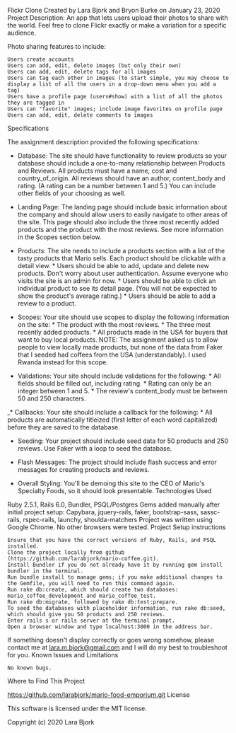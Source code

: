 Flickr Clone
Created by Lara Bjork and Bryon Burke on January 23, 2020
Project Description: An app that lets users upload their photos to share with the world. Feel free to clone Flickr exactly or make a variation for a specific audience.

Photo sharing features to include:

    Users create accounts
    Users can add, edit, delete images (but only their own)
    Users can add, edit, delete tags for all images
    Users can tag each other in images (to start simple, you may choose to display a list of all the users in a drop-down menu when you add a tag)
    Users have a profile page (users#show) with a list of all the photos they are tagged in
    Users can "favorite" images; include image favorites on profile page
    Users can add, edit, delete comments to images

Specifications

The assignment description provided the following specifications:

* Database: The site should have functionality to review products so your database should include a one-to-many relationship between Products and Reviews. All products must have a name, cost and country_of_origin. All reviews should have an author, content_body and rating. (A rating can be a number between 1 and 5.) You can include other fields of your choosing as well.

* Landing Page: The landing page should include basic information about the company and should allow users to easily navigate to other areas of the site. This page should also include the three most recently added products and the product with the most reviews. See more information in the Scopes section below.

* Products: The site needs to include a products section with a list of the tasty products that Mario sells. Each product should be clickable with a detail view. * Users should be able to add, update and delete new products. Don't worry about user authentication. Assume everyone who visits the site is an admin for now. * Users should be able to click an individual product to see its detail page. (You will not be expected to show the product's average rating.) * Users should be able to add a review to a product.

* Scopes: Your site should use scopes to display the following information on the site: * The product with the most reviews. * The three most recently added products. * All products made in the USA for buyers that want to buy local products. NOTE: The assignment asked us to allow people to view locally made products, but none of the data from Faker that I seeded had coffees from the USA (understandably). I used Rwanda instead for this scope.

* Validations: Your site should include validations for the following: * All fields should be filled out, including rating. * Rating can only be an integer between 1 and 5. * The review's content_body must be between 50 and 250 characters.

_* Callbacks: Your site should include a callback for the following: * All products are automatically titleized (first letter of each word capitalized) before they are saved to the database.

* Seeding: Your project should include seed data for 50 products and 250 reviews. Use Faker with a loop to seed the database.

* Flash Messages: The project should include flash success and error messages for creating products and reviews.

* Overall Styling: You'll be demoing this site to the CEO of Mario's Specialty Foods, so it should look presentable.
Technologies Used

Ruby 2.5.1, Rails 6.0, Bundler, PSQL/Postgres Gems added manually after initial project setup: Capybara, jquery-rails, faker, bootstrap-sass, sassc-rails, rspec-rails, launchy, shoulda-matchers Project was written using Google Chrome. No other browsers were tested.
Project Setup instructions

    Ensure that you have the correct versions of Ruby, Rails, and PSQL installed.
    Clone the project locally from github (https://github.com/larabjork/mario-coffee.git).
    Install Bundler if you do not already have it by running gem install bundler in the terminal.
    Run bundle install to manage gems; if you make additional changes to the Gemfile, you will need to run this command again.
    Run rake db:create, which should create two databases: mario_coffee_development and mario_coffee_test.
    Run rake db:migrate, followed by rake db:test:prepare.
    To seed the databases with placeholder information, run rake db:seed, which should give you 50 products and 250 reviews.
    Enter rails s or rails server at the terminal prompt.
    Open a browser window and type localhost:3000 in the address bar.

If something doesn't display correctly or goes wrong somehow, please contact me at lara.m.bjork@gmail.com and I will do my best to troubleshoot for you.
Known Issues and Limitations

    No known bugs.

Where to Find This Project

https://github.com/larabjork/mario-food-emporium.git
License

This software is licensed under the MIT license.

Copyright (c) 2020 Lara Bjork

